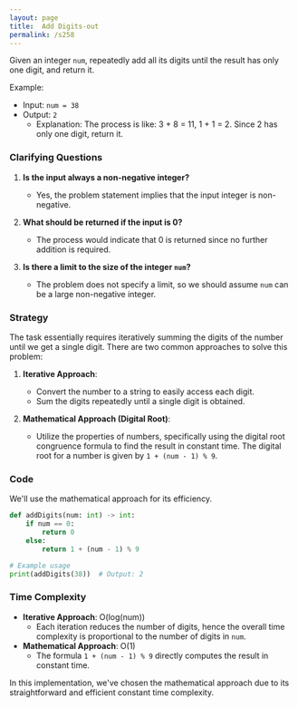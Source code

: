 ```yaml
---
layout: page
title:  Add Digits-out
permalink: /s258
---
```


Given an integer `num`, repeatedly add all its digits until the result has only one digit, and return it.

Example:
- Input: `num = 38`
- Output: `2`
  - Explanation: The process is like: 3 + 8 = 11, 1 + 1 = 2. Since 2 has only one digit, return it.

### Clarifying Questions

1. **Is the input always a non-negative integer?**
   - Yes, the problem statement implies that the input integer is non-negative.
   
2. **What should be returned if the input is 0?**
   - The process would indicate that 0 is returned since no further addition is required.

3. **Is there a limit to the size of the integer `num`?**
   - The problem does not specify a limit, so we should assume `num` can be a large non-negative integer.

### Strategy

The task essentially requires iteratively summing the digits of the number until we get a single digit. There are two common approaches to solve this problem:

1. **Iterative Approach**:
   - Convert the number to a string to easily access each digit.
   - Sum the digits repeatedly until a single digit is obtained.

2. **Mathematical Approach (Digital Root)**:
   - Utilize the properties of numbers, specifically using the digital root congruence formula to find the result in constant time. The digital root for a number is given by `1 + (num - 1) % 9`.

### Code

We'll use the mathematical approach for its efficiency.

```python
def addDigits(num: int) -> int:
    if num == 0:
        return 0
    else:
        return 1 + (num - 1) % 9

# Example usage
print(addDigits(38))  # Output: 2
```

### Time Complexity

- **Iterative Approach**: O(log(num))
  - Each iteration reduces the number of digits, hence the overall time complexity is proportional to the number of digits in `num`.
- **Mathematical Approach**: O(1)
  - The formula `1 + (num - 1) % 9` directly computes the result in constant time.

In this implementation, we've chosen the mathematical approach due to its straightforward and efficient constant time complexity.